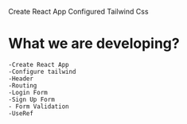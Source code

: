 Create React App
Configured Tailwind Css

 # What we are developing?
    -Create React App
    -Configure tailwind
    -Header
    -Routing
    -Login Form
    -Sign Up Form
    - Form Validation
    -UseRef
